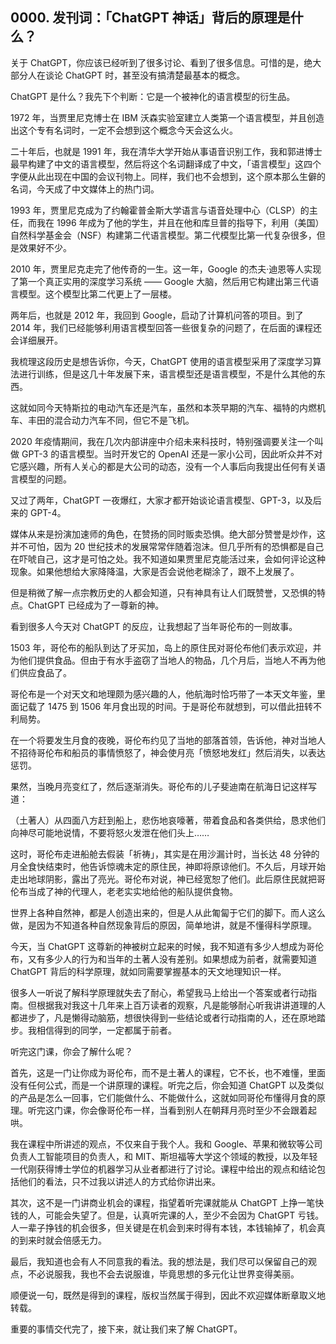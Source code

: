 ## 0000. 发刊词：「ChatGPT 神话」背后的原理是什么？

关于 ChatGPT，你应该已经听到了很多讨论、看到了很多信息。可惜的是，绝大部分人在谈论 ChatGPT 时，甚至没有搞清楚最基本的概念。

ChatGPT 是什么？我先下个判断：它是一个被神化的语言模型的衍生品。

1972 年，当贾里尼克博士在 IBM 沃森实验室建立人类第一个语言模型，并且创造出这个专有名词时，一定不会想到这个概念今天会这么火。

二十年后，也就是 1991 年，我在清华大学开始从事语音识别工作，我和郭进博士最早构建了中文的语言模型，然后将这个名词翻译成了中文，「语言模型」这四个字便从此出现在中国的会议刊物上。同样，我们也不会想到，这个原本那么生僻的名词，今天成了中文媒体上的热门词。

1993 年，贾里尼克成为了约翰霍普金斯大学语言与语音处理中心（CLSP）的主任，而我在 1996 年成为了他的学生，并且在他和库旦普的指导下，利用（美国）自然科学基金会（NSF）构建第二代语言模型。第二代模型比第一代复杂很多，但是效果好不少。

2010 年，贾里尼克走完了他传奇的一生。这一年，Google 的杰夫·迪恩等人实现了第一个真正实用的深度学习系统 —— Google 大脑，然后用它构建出第三代语言模型。这个模型比第二代更上了一层楼。

两年后，也就是 2012 年，我回到 Google，启动了计算机问答的项目。到了 2014 年，我们已经能够利用语言模型回答一些很复杂的问题了，在后面的课程还会详细展开。

我梳理这段历史是想告诉你，今天，ChatGPT 使用的语言模型采用了深度学习算法进行训练，但是这几十年发展下来，语言模型还是语言模型，不是什么其他的东西。

这就如同今天特斯拉的电动汽车还是汽车，虽然和本茨早期的汽车、福特的内燃机车、丰田的混合动力汽车不同，但它不是飞机。

2020 年疫情期间，我在几次内部讲座中介绍未来科技时，特别强调要关注一个叫做 GPT-3 的语言模型。当时开发它的 OpenAI 还是一家小公司，因此听众并不对它感兴趣，所有人关心的都是大公司的动态，没有一个人事后向我提出任何有关语言模型的问题。

又过了两年，ChatGPT 一夜爆红，大家才都开始谈论语言模型、GPT-3，以及后来的 GPT-4。

媒体从来是扮演加速师的角色，在赞扬的同时贩卖恐惧。绝大部分赞誉是炒作，这并不可怕，因为 20 世纪技术的发展常常伴随着泡沫。但几乎所有的恐惧都是自己在吓唬自己，这才是可怕之处。我不知道如果贾里尼克能活过来，会如何评论这种现象。如果他想给大家降降温，大家是否会说他老糊涂了，跟不上发展了。

但是稍微了解一点宗教历史的人都会知道，只有神具有让人们既赞誉，又恐惧的特点。ChatGPT 已经成为了一尊新的神。

看到很多人今天对 ChatGPT 的反应，让我想起了当年哥伦布的一则故事。

1503 年，哥伦布的船队到达了牙买加，岛上的原住民对哥伦布他们表示欢迎，并为他们提供食品。但由于有水手盗窃了当地人的物品，几个月后，当地人不再为他们供应食品了。

哥伦布是一个对天文和地理颇为感兴趣的人，他航海时恰巧带了一本天文年鉴，里面记载了 1475 到 1506 年月食出现的时间。于是哥伦布就想到，可以借此扭转不利局势。

在一个将要发生月食的夜晚，哥伦布约见了当地的部落首领，告诉他，神对当地人不招待哥伦布和船员的事情愤怒了，神会使月亮「愤怒地发红」然后消失，以表达惩罚。

果然，当晚月亮变红了，然后逐渐消失。哥伦布的儿子斐迪南在航海日记这样写道：

（土著人）从四面八方赶到船上，悲伤地哀嚎著，带着食品和各类供给，恳求他们向神尽可能地说情，不要将怒火发泄在他们头上……

这时，哥伦布走进船舱去假装「祈祷」，其实是在用沙漏计时，当长达 48 分钟的月全食快结束时，他告诉惊魂未定的原住民，神即将原谅他们。不久后，月球开始走出地球阴影，露出了亮光。哥伦布对说，神已经宽恕了他们。此后原住民就把哥伦布当成了神的代理人，老老实实地给他的船队提供食物。

世界上各种自然神，都是人创造出来的，但是人从此匍匐于它们的脚下。而人这么做，是因为不知道各种自然现象背后的原因，简单地讲，就是不懂得科学原理。

今天，当 ChatGPT 这尊新的神被树立起来的时候，我不知道有多少人想成为哥伦布，又有多少人的行为和当年的土著人没有差别。如果想成为前者，就需要知道 ChatGPT 背后的科学原理，就如同需要掌握基本的天文地理知识一样。

很多人一听说了解科学原理就失去了耐心，希望我马上给出一个答案或者行动指南。但根据我对我这十几年来上百万读者的观察，凡是能够耐心听我讲讲道理的人都进步了，凡是懒得动脑筋，想很快得到一些结论或者行动指南的人，还在原地踏步。我相信得到的同学，一定都属于前者。

听完这门课，你会了解什么呢？

首先，这是一门让你成为哥伦布，而不是土著人的课程，它不长，也不难懂，里面没有任何公式，而是一个讲原理的课程。听完之后，你会知道 ChatGPT 以及类似的产品是怎么一回事，它们能做什么、不能做什么，这就如同哥伦布懂得月食的原理。听完这门课，你会像哥伦布一样，当看到别人在朝拜月亮时至少不会跟着起哄。

我在课程中所讲述的观点，不仅来自于我个人。我和 Google、苹果和微软等公司负责人工智能项目的负责人，和 MIT、斯坦福等大学这个领域的教授，以及年轻一代刚获得博士学位的机器学习从业者都进行了讨论。课程中给出的观点和结论包括他们的看法，只不过我以讲述人的方式给你讲出来。

其次，这不是一门讲商业机会的课程，指望着听完课就能从 ChatGPT 上挣一笔快钱的人，可能会失望了。但是，认真听完课的人，至少不会因为 ChatGPT 亏钱。人一辈子挣钱的机会很多，但关键是在机会到来时得有本钱，本钱输掉了，机会真的到来时就会倍感无力。

最后，我知道也会有人不同意我的看法。我的想法是，我们尽可以保留自己的观点，不必说服我，我也不会去说服谁，毕竟思想的多元化让世界变得美丽。

顺便说一句，既然是得到的课程，版权当然属于得到，因此不欢迎媒体断章取义地转载。

重要的事情交代完了，接下来，就让我们来了解 ChatGPT。